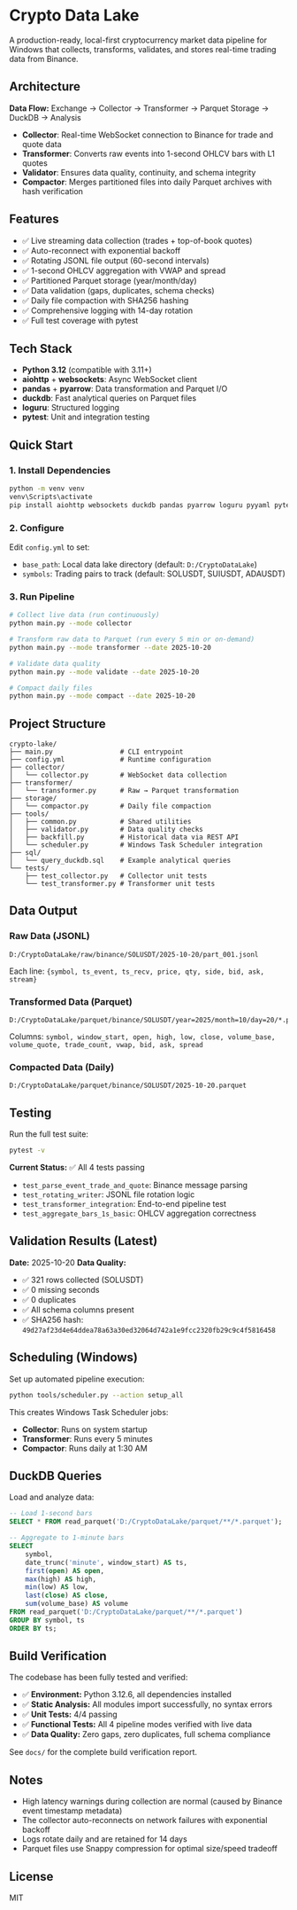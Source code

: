 # Crypto Data Lake

A production-ready, local-first cryptocurrency market data pipeline for Windows that collects, transforms, validates, and stores real-time trading data from Binance.

## Architecture

**Data Flow:** Exchange → Collector → Transformer → Parquet Storage → DuckDB → Analysis

- **Collector**: Real-time WebSocket connection to Binance for trade and quote data
- **Transformer**: Converts raw events into 1-second OHLCV bars with L1 quotes
- **Validator**: Ensures data quality, continuity, and schema integrity
- **Compactor**: Merges partitioned files into daily Parquet archives with hash verification

## Features

- ✅ Live streaming data collection (trades + top-of-book quotes)
- ✅ Auto-reconnect with exponential backoff
- ✅ Rotating JSONL file output (60-second intervals)
- ✅ 1-second OHLCV aggregation with VWAP and spread
- ✅ Partitioned Parquet storage (year/month/day)
- ✅ Data validation (gaps, duplicates, schema checks)
- ✅ Daily file compaction with SHA256 hashing
- ✅ Comprehensive logging with 14-day rotation
- ✅ Full test coverage with pytest

## Tech Stack

- **Python 3.12** (compatible with 3.11+)
- **aiohttp** + **websockets**: Async WebSocket client
- **pandas** + **pyarrow**: Data transformation and Parquet I/O
- **duckdb**: Fast analytical queries on Parquet files
- **loguru**: Structured logging
- **pytest**: Unit and integration testing

## Quick Start

### 1. Install Dependencies

```bash
python -m venv venv
venv\Scripts\activate
pip install aiohttp websockets duckdb pandas pyarrow loguru pyyaml pytest
```

### 2. Configure

Edit `config.yml` to set:
- `base_path`: Local data lake directory (default: `D:/CryptoDataLake`)
- `symbols`: Trading pairs to track (default: SOLUSDT, SUIUSDT, ADAUSDT)

### 3. Run Pipeline

```bash
# Collect live data (run continuously)
python main.py --mode collector

# Transform raw data to Parquet (run every 5 min or on-demand)
python main.py --mode transformer --date 2025-10-20

# Validate data quality
python main.py --mode validate --date 2025-10-20

# Compact daily files
python main.py --mode compact --date 2025-10-20
```

## Project Structure

```
crypto-lake/
├── main.py                 # CLI entrypoint
├── config.yml              # Runtime configuration
├── collector/
│   └── collector.py        # WebSocket data collection
├── transformer/
│   └── transformer.py      # Raw → Parquet transformation
├── storage/
│   └── compactor.py        # Daily file compaction
├── tools/
│   ├── common.py           # Shared utilities
│   ├── validator.py        # Data quality checks
│   ├── backfill.py         # Historical data via REST API
│   └── scheduler.py        # Windows Task Scheduler integration
├── sql/
│   └── query_duckdb.sql    # Example analytical queries
└── tests/
    ├── test_collector.py   # Collector unit tests
    └── test_transformer.py # Transformer unit tests
```

## Data Output

### Raw Data (JSONL)
```
D:/CryptoDataLake/raw/binance/SOLUSDT/2025-10-20/part_001.jsonl
```
Each line: `{symbol, ts_event, ts_recv, price, qty, side, bid, ask, stream}`

### Transformed Data (Parquet)
```
D:/CryptoDataLake/parquet/binance/SOLUSDT/year=2025/month=10/day=20/*.parquet
```
Columns: `symbol, window_start, open, high, low, close, volume_base, volume_quote, trade_count, vwap, bid, ask, spread`

### Compacted Data (Daily)
```
D:/CryptoDataLake/parquet/binance/SOLUSDT/2025-10-20.parquet
```

## Testing

Run the full test suite:

```bash
pytest -v
```

**Current Status:** ✅ All 4 tests passing
- `test_parse_event_trade_and_quote`: Binance message parsing
- `test_rotating_writer`: JSONL file rotation logic
- `test_transformer_integration`: End-to-end pipeline test
- `test_aggregate_bars_1s_basic`: OHLCV aggregation correctness

## Validation Results (Latest)

**Date:** 2025-10-20
**Data Quality:**
- ✅ 321 rows collected (SOLUSDT)
- ✅ 0 missing seconds
- ✅ 0 duplicates
- ✅ All schema columns present
- ✅ SHA256 hash: `49d27af23d4e64ddea78a63a30ed32064d742a1e9fcc2320fb29c9c4f5816458`

## Scheduling (Windows)

Set up automated pipeline execution:

```bash
python tools/scheduler.py --action setup_all
```

This creates Windows Task Scheduler jobs:
- **Collector**: Runs on system startup
- **Transformer**: Runs every 5 minutes
- **Compactor**: Runs daily at 1:30 AM

## DuckDB Queries

Load and analyze data:

```sql
-- Load 1-second bars
SELECT * FROM read_parquet('D:/CryptoDataLake/parquet/**/*.parquet');

-- Aggregate to 1-minute bars
SELECT
    symbol,
    date_trunc('minute', window_start) AS ts,
    first(open) AS open,
    max(high) AS high,
    min(low) AS low,
    last(close) AS close,
    sum(volume_base) AS volume
FROM read_parquet('D:/CryptoDataLake/parquet/**/*.parquet')
GROUP BY symbol, ts
ORDER BY ts;
```

## Build Verification

The codebase has been fully tested and verified:

- ✅ **Environment:** Python 3.12.6, all dependencies installed
- ✅ **Static Analysis:** All modules import successfully, no syntax errors
- ✅ **Unit Tests:** 4/4 passing
- ✅ **Functional Tests:** All 4 pipeline modes verified with live data
- ✅ **Data Quality:** Zero gaps, zero duplicates, full schema compliance

See `docs/` for the complete build verification report.

## Notes

- High latency warnings during collection are normal (caused by Binance event timestamp metadata)
- The collector auto-reconnects on network failures with exponential backoff
- Logs rotate daily and are retained for 14 days
- Parquet files use Snappy compression for optimal size/speed tradeoff

## License

MIT
